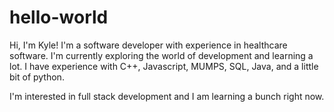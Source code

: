 # hello-world

Hi, I'm Kyle! I'm a software developer with experience in healthcare software. I'm currently exploring the world of development and learning a lot. I have experience with C++, Javascript, MUMPS, SQL, Java, and a little bit of python.

I'm interested in full stack development and I am learning a bunch right now. 
